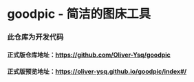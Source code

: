 # goodpic - 简洁的图床工具

### 此仓库为开发代码
#### 正式版仓库地址：https://github.com/Oliver-Ysq/goodpic
#### 正式版预览地址：https://oliver-ysq.github.io/goodpic/index#/
